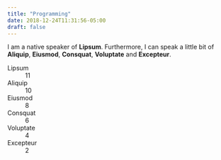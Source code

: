 ```yaml
---
title: "Programming"
date: 2018-12-24T11:31:56-05:00
draft: false
---
```


<p>I am a native speaker of <strong>Lipsum</strong>. Furthermore, I can speak a little bit of <strong>Aliquip</strong>, <strong>Eiusmod</strong>, <strong>Consquat</strong>, <strong>Voluptate</strong> and <strong>Excepteur</strong>.</p>
<!-- The "id" attribute inside the following "dl" tag is required in order for the chart to work properly. -->
<dl id="langSkills" class="chart progress-chart" data-symbol-font-awesome-class="fa-stop">
  <dt>Lipsum</dt>
  <dd>11</dd>
  <dt>Aliquip</dt>
  <dd>10</dd>
  <dt>Eiusmod</dt>
  <dd>8</dd>
  <dt>Consquat</dt>
  <dd>6</dd>
  <dt>Voluptate</dt>
  <dd>4</dd>
  <dt>Excepteur</dt>
  <dd>2</dd>
</dl>